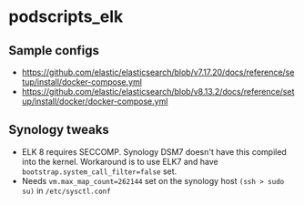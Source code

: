 # podscripts_elk

## Sample configs
* https://github.com/elastic/elasticsearch/blob/v7.17.20/docs/reference/setup/install/docker-compose.yml
* https://github.com/elastic/elasticsearch/blob/v8.13.2/docs/reference/setup/install/docker/docker-compose.yml

## Synology tweaks
* ELK 8 requires SECCOMP. Synology DSM7 doesn't have this compiled into the kernel. Workaround is to use ELK7 and have `bootstrap.system_call_filter=false` set.
* Needs `vm.max_map_count=262144` set on the synology host `(ssh > sudo su)` in `/etc/sysctl.conf`

